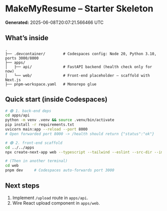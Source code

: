 # MakeMyResume – Starter Skeleton

**Generated:** 2025-06-08T20:07:21.566466 UTC

## What’s inside
```
.
├── .devcontainer/        # Codespaces config: Node 20, Python 3.10, ports 3000/8000
├── apps/
│   ├── api/              # FastAPI backend (health check only for now)
│   └── web/              # Front‑end placeholder – scaffold with Next.js
├── pnpm-workspace.yaml   # Monorepo glue
```

## Quick start (inside Codespaces)

```bash
# 🟢 1. back‑end deps
cd apps/api
python -m venv .venv && source .venv/bin/activate
pip install -r requirements.txt
uvicorn main:app --reload --port 8000
# Open forwarded port 8000 -> /health should return {"status":"ok"}

# 🟢 2. front‑end scaffold
cd ../../apps
npx create-next-app web --typescript --tailwind --eslint --src-dir --import-alias "@/"

# (Then in another terminal)
cd web
pnpm dev     # Codespaces auto‑forwards port 3000
```

## Next steps
1. Implement `/upload` route in `apps/api`.
2. Wire React upload component in `apps/web`.
